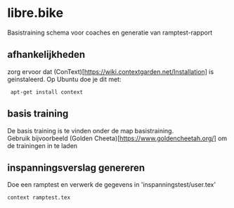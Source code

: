 # libre.bike

Basistraining schema voor coaches en generatie van ramptest-rapport

## afhankelijkheden

zorg ervoor dat (ConText)[https://wiki.contextgarden.net/Installation] is geinstaleerd.
Op Ubuntu doe je dit met:

```
 apt-get install context
```

## basis training

De basis training is te vinden onder de map basistraining.  
Gebruik bijvoorbeeld (Golden Cheeta)[https://www.goldencheetah.org/] om de trainingen in te laden   

## inspanningsverslag genereren

Doe een ramptest en verwerk de gegevens in 'inspanningstest/user.tex'

```
context ramptest.tex
```
